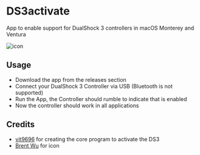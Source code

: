 # DS3activate
App to enable support for DualShock 3 controllers in macOS Monterey and Ventura

![icon](https://user-images.githubusercontent.com/83997656/213841302-40962325-9dd1-4fd2-8656-9f3f545bd82a.png)
## Usage
- Download the app from the releases section
- Connect your DualShock 3 Controller via USB (Bluetooth is not supported)
- Run the App, the Controller should rumble to indicate that is enabled
- Now the controller should work in all applications 

## Credits
- [vit9696](https://github.com/libsdl-org/SDL/issues/4923#issuecomment-966722634) for creating the core program to activate the DS3
- [Brent Wu](https://macosicons.com/#/u/Brent%20Wu) for icon 
